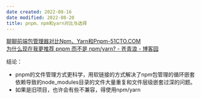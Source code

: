 ```yaml
---
date created: 2022-08-16
date modified: 2022-08-20
title: pnpm、npm和yarn对比与选择
---
```


[聊聊前端包管理器对比Npm、Yarn和Pnpm-51CTO.COM](https://www.51cto.com/article/702067.html)  
[为什么现在我更推荐 pnpm 而不是 npm/yarn? - 苍青浪 - 博客园](https://www.cnblogs.com/cangqinglang/p/14448329.html)

结论：  

- pnpm的文件管理方式更科学，用软链接的方式解决了npm包管理的循环嵌套依赖导致的node_modules目录的文件大量重复和文件层级嵌套过深的问题。
- 如果是旧项目，也许会有些不兼容，得使用npm/yarn

